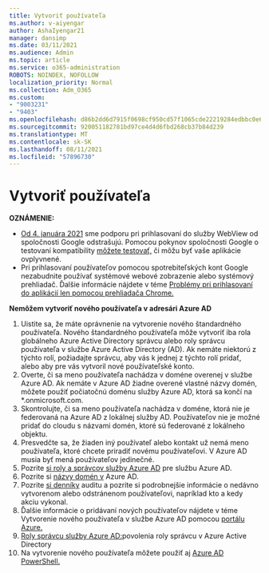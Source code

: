 ```yaml
---
title: Vytvoriť používateľa
ms.author: v-aiyengar
author: AshaIyengar21
manager: dansimp
ms.date: 03/11/2021
ms.audience: Admin
ms.topic: article
ms.service: o365-administration
ROBOTS: NOINDEX, NOFOLLOW
localization_priority: Normal
ms.collection: Adm_O365
ms.custom:
- "9003231"
- "9403"
ms.openlocfilehash: d86b2dd6d7915f0698cf950cd57f1065cde22219284edbbc0e64f3a5e69ff252
ms.sourcegitcommit: 920051182781bd97ce4d4d6fbd268cb37b84d239
ms.translationtype: MT
ms.contentlocale: sk-SK
ms.lasthandoff: 08/11/2021
ms.locfileid: "57896730"
---
```

# <a name="create-user"></a>Vytvoriť používateľa

**OZNÁMENIE:**

- [Od 4. januára 2021](https://docs.microsoft.com/azure/active-directory/external-identities/google-federation#deprecation-of-webview-sign-in-support) sme podporu pri prihlasovaní do služby WebView od spoločnosti Google odstrašujú. Pomocou pokynov spoločnosti Google o testovaní kompatibility [môžete testovať,](https://go.microsoft.com/fwlink/?linkid=2157323) či môžu byť vaše aplikácie ovplyvnené.
- Pri prihlasovaní používateľov pomocou spotrebiteľských kont Google nezabudnite používať systémové webové zobrazenie alebo systémový prehliadač. Ďalšie informácie nájdete v téme [Problémy pri prihlasovaní do aplikácií len pomocou prehliadača Chrome.](https://docs.microsoft.com/office365/troubleshoot/miscellaneous/chrome-behavior-affects-applications)

**Nemôžem vytvoriť nového používateľa v adresári Azure AD**

1. Uistite sa, že máte oprávnenie na vytvorenie nového štandardného používateľa. Nového štandardného používateľa môže vytvoriť iba rola globálneho Azure Active Directory správcu alebo roly správcu používateľa v službe Azure Active Directory (AD). Ak nemáte niektorú z týchto rolí, požiadajte správcu, aby vás k jednej z týchto rolí pridať, alebo aby pre vás vytvoril nové používateľské konto.
1. Overte, či sa meno používateľa nachádza v doméne overenej v službe Azure AD. Ak nemáte v Azure AD žiadne overené vlastné názvy domén, môžete použiť počiatočnú doménu služby Azure AD, ktorá sa končí na *.onmicrosoft.com.
1. Skontrolujte, či sa meno používateľa nachádza v doméne, ktorá nie je federovaná na Azure AD z lokálnej služby AD. Používateľov nie je možné pridať do cloudu s názvami domén, ktoré sú federované z lokálneho objektu.
1. Presvedčte sa, že žiaden iný používateľ alebo kontakt už nemá meno používateľa, ktoré chcete priradiť novému používateľovi. V Azure AD musia byť mená používateľov jedinečné.
1. Pozrite [si roly a správcov služby Azure AD](https://portal.azure.com/#blade/Microsoft_AAD_IAM/ActiveDirectoryMenuBlade/RolesAndAdministrators) pre službu Azure AD.
1. Pozrite si [názvy domén v](https://portal.azure.com/#blade/Microsoft_AAD_IAM/ActiveDirectoryMenuBlade/RolesAndAdministrators) Azure AD.
1. Pozrite [si denníky](https://portal.azure.com/#blade/Microsoft_AAD_IAM/ActiveDirectoryMenuBlade/RolesAndAdministrators) auditu a pozrite si podrobnejšie informácie o nedávno vytvorenom alebo odstránenom používateľovi, napríklad kto a kedy akciu vykonal.
1. Ďalšie informácie o pridávaní nových používateľov nájdete v téme Vytvorenie nového používateľa v službe Azure AD pomocou [portálu Azure.](https://docs.microsoft.com/azure/active-directory/active-directory-users-create-azure-portal)
1. [Roly správcu služby Azure AD:](https://docs.microsoft.com/azure/active-directory/active-directory-assign-admin-roles)povolenia roly správcu v Azure Active Directory
1. Na vytvorenie nového používateľa môžete použiť aj [Azure AD PowerShell.](https://docs.microsoft.com/powershell/module/azuread/new-azureaduser?view=azureadps-2.0)
